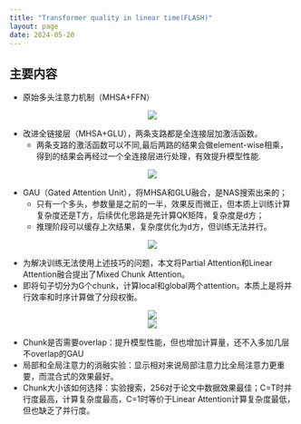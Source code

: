 ```yaml
---
title: "Transformer quality in linear time(FLASH)"
layout: page
date: 2024-05-20
---
```


## 主要内容

- 原始多头注意力机制（MHSA+FFN）
<div style="text-align: center"><img src="/wiki/attach/images/FLASH-01.png" style="max-width:400px"></div>


- 改进全链接层（MHSA+GLU），两条支路都是全连接层加激活函数。
    - 两条支路的激活函数可以不同,最后两路的结果会做element-wise相乘，得到的结果会再经过一个全连接层进行处理，有效提升模型性能.
<div style="text-align: center"><img src="/wiki/attach/images/FLASH-02.png" style="max-width:400px"></div>


- GAU（Gated Attention Unit），将MHSA和GLU融合，是NAS搜索出来的；
    - 只有一个多头，参数量是之前的一半，效果反而微正，但本质上训练计算复杂度还是T方，后续优化思路是先计算QK矩阵，复杂度是d方；
    - 推理阶段可以缓存上次结果，复杂度优化为d方，但训练无法并行。
<div style="text-align: center"><img src="/wiki/attach/images/FLASH-03.png" style="max-width:400px"></div>


- 为解决训练无法使用上述技巧的问题，本文将Partial Attention和Linear Attention融合提出了Mixed Chunk Attention。
- 即将句子切分为G个chunk，计算local和global两个attention。本质上是将并行效率和时序计算做了分段权衡。
<div style="text-align: center"><img src="/wiki/attach/images/FLASH-04.png" style="max-width:600px"></div>
<div style="text-align: center"><img src="/wiki/attach/images/FLASH-05.png" style="max-width:400px"></div>

- Chunk是否需要overlap：提升模型性能，但也增加计算量，还不入多加几层不overlap的GAU
- 局部和全局注意力的消融实验：显示相对来说局部注意力比全局注意力更重要，而混合式的效果最好。
- Chunk大小该如何选择：实验搜索，256对于论文中数据效果最佳；C=T时并行度最高，计算复杂度最高，C=1时等价于Linear Attention计算复杂度最低，但也缺乏了并行度。
